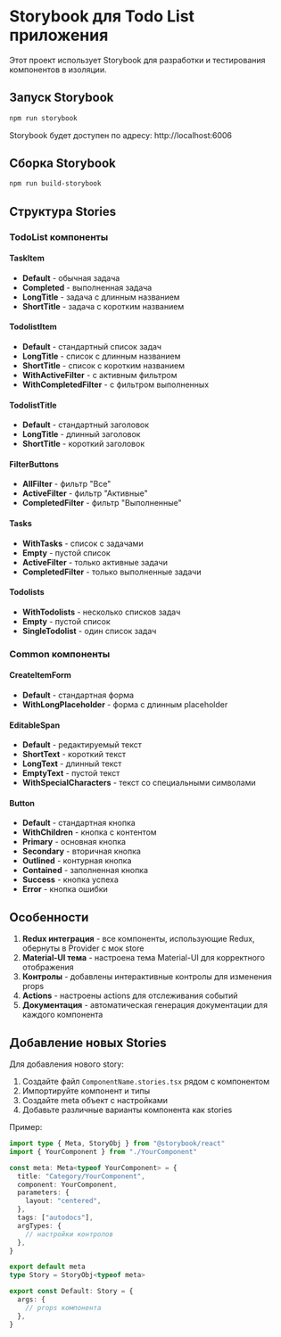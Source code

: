 # Storybook для Todo List приложения

Этот проект использует Storybook для разработки и тестирования компонентов в изоляции.

## Запуск Storybook

```bash
npm run storybook
```

Storybook будет доступен по адресу: http://localhost:6006

## Сборка Storybook

```bash
npm run build-storybook
```

## Структура Stories

### TodoList компоненты

#### TaskItem

- **Default** - обычная задача
- **Completed** - выполненная задача
- **LongTitle** - задача с длинным названием
- **ShortTitle** - задача с коротким названием

#### TodolistItem

- **Default** - стандартный список задач
- **LongTitle** - список с длинным названием
- **ShortTitle** - список с коротким названием
- **WithActiveFilter** - с активным фильтром
- **WithCompletedFilter** - с фильтром выполненных

#### TodolistTitle

- **Default** - стандартный заголовок
- **LongTitle** - длинный заголовок
- **ShortTitle** - короткий заголовок

#### FilterButtons

- **AllFilter** - фильтр "Все"
- **ActiveFilter** - фильтр "Активные"
- **CompletedFilter** - фильтр "Выполненные"

#### Tasks

- **WithTasks** - список с задачами
- **Empty** - пустой список
- **ActiveFilter** - только активные задачи
- **CompletedFilter** - только выполненные задачи

#### Todolists

- **WithTodolists** - несколько списков задач
- **Empty** - пустой список
- **SingleTodolist** - один список задач

### Common компоненты

#### CreateItemForm

- **Default** - стандартная форма
- **WithLongPlaceholder** - форма с длинным placeholder

#### EditableSpan

- **Default** - редактируемый текст
- **ShortText** - короткий текст
- **LongText** - длинный текст
- **EmptyText** - пустой текст
- **WithSpecialCharacters** - текст со специальными символами

#### Button

- **Default** - стандартная кнопка
- **WithChildren** - кнопка с контентом
- **Primary** - основная кнопка
- **Secondary** - вторичная кнопка
- **Outlined** - контурная кнопка
- **Contained** - заполненная кнопка
- **Success** - кнопка успеха
- **Error** - кнопка ошибки

## Особенности

1. **Redux интеграция** - все компоненты, использующие Redux, обернуты в Provider с мок store
2. **Material-UI тема** - настроена тема Material-UI для корректного отображения
3. **Контролы** - добавлены интерактивные контролы для изменения props
4. **Actions** - настроены actions для отслеживания событий
5. **Документация** - автоматическая генерация документации для каждого компонента

## Добавление новых Stories

Для добавления нового story:

1. Создайте файл `ComponentName.stories.tsx` рядом с компонентом
2. Импортируйте компонент и типы
3. Создайте meta объект с настройками
4. Добавьте различные варианты компонента как stories

Пример:

```typescript
import type { Meta, StoryObj } from "@storybook/react"
import { YourComponent } from "./YourComponent"

const meta: Meta<typeof YourComponent> = {
  title: "Category/YourComponent",
  component: YourComponent,
  parameters: {
    layout: "centered",
  },
  tags: ["autodocs"],
  argTypes: {
    // настройки контролов
  },
}

export default meta
type Story = StoryObj<typeof meta>

export const Default: Story = {
  args: {
    // props компонента
  },
}
```

